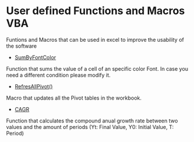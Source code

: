 # User defined Functions and Macros VBA
Funtions and Macros that can be used in excel to improve the usability of the software


- [SumByFontColor](https://github.com/carloscastillom/User_defined_Functions_VBA/blob/main/SumbyFontColor.bas)

Function that sums the value of a cell of an specific color Font. In case you need a different condition please modify it.

- [RefresAllPivot()](https://github.com/carloscastillom/User_defined_Functions_VBA/blob/main/RefreshAllPivotTables.bas)

Macro that updates all the Pivot tables in the workbook.

- [CAGR](https://github.com/carloscastillom/User-defined-Functions-Macros-VBA/blob/main/CAGR.bas) 

Function that calculates the compound anual growth rate between two values and the amount of periods (Yt: Final Value, Y0: Initial Value, T: Period)

